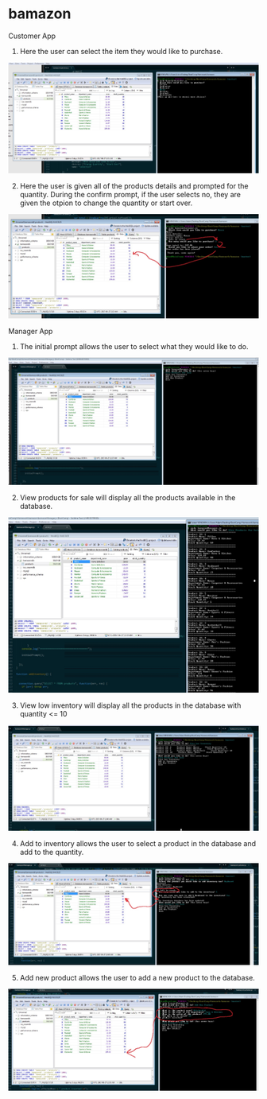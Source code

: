 # bamazon

Customer App
1.  Here the user can select the item they would like to purchase.

![1_select_product.jpg](/customer_demo/1_select_product.jpg)



2.  Here the user is given all of the products details and prompted for the quantity.  During the confirm prompt, if the user selects no, they are given the otpion to change the quantity or start over.

![2_quantity_update.jpg](/customer_demo/2_quantity_update.jpg)




Manager App

1.  The initial prompt allows the user to select what they would like to do.

![1initial_prompt.jpg](/manager_demo/1initial_prompt.jpg)



2.  View products for sale will display all the products available in the database.  

![2view_products_for_sale.jpg](/manager_demo/2view_products_for_sale.jpg)


 
3.  View low inventory will display all the products in the database with quantity <= 10

![3view_low_inventory.jpg](/manager_demo/3view_low_inventory.jpg)



4.  Add to inventory allows the user to select a product in the database and add to the quantity.  

![4add_inventory.jpg](/manager_demo/4add_inventory.jpg)



5.  Add new product allows the user to add a new product to the database.

![5add_inventory.jpg](/manager_demo/5add_inventory.jpg)



